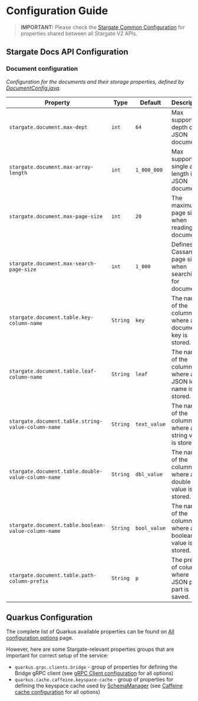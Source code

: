 # Configuration Guide

> **IMPORTANT:** Please check the [Stargate Common Configuration](../sgv2-quarkus-common/CONFIGURATION.md) for properties shared between all Stargate V2 APIs.

## Stargate Docs API Configuration

### Document configuration
*Configuration for the documents and their storage properties, defined by [DocumentConfig.java](src/main/java/io/stargate/sgv2/docsapi/config/DocumentConfig.java).*

| Property                                            | Type     | Default      | Description                                                   |
|-----------------------------------------------------|----------|--------------|---------------------------------------------------------------|
| `stargate.document.max-dept`                        | `int`    | `64`         | Max supported depth of a JSON document.                       |
| `stargate.document.max-array-length`                | `int`    | `1_000_000`  | Max supported single array length in a JSON document.         |
| `stargate.document.max-page-size`                   | `int`    | `20`         | The maximum page size when reading documents.                 |
| `stargate.document.max-search-page-size`            | `int`    | `1_000`      | Defines the Cassandra page size when searching for documents. |
| `stargate.document.table.key-column-name`           | `String` | `key`        | The name of the column where a document key is stored.        |
| `stargate.document.table.leaf-column-name`          | `String` | `leaf`       | The name of the column where a JSON leaf name is stored.      |
| `stargate.document.table.string-value-column-name`  | `String` | `text_value` | The name of the column where a string value is stored.        |
| `stargate.document.table.double-value-column-name`  | `String` | `dbl_value`  | The name of the column where a double value is stored.        |
| `stargate.document.table.boolean-value-column-name` | `String` | `bool_value` | The name of the column where a boolean value is stored.       |
| `stargate.document.table.path-column-prefix`        | `String` | `p`          | The prefix of columns where JSON path part is saved.          |

## Quarkus Configuration

The complete list of Quarkus available properties can be found on [All configuration options](https://quarkus.io/guides/all-config) page.

However, here are some Stargate-relevant properties groups that are important for correct setup of the service:

* `quarkus.grpc.clients.bridge` - group of properties for defining the Bridge gRPC client (see [gRPC Client configuration](https://quarkus.io/guides/grpc-service-consumption#client-configuration) for all options)
* `quarkus.cache.caffeine.keyspace-cache` - group of properties for defining the keyspace cache used by [SchemaManager](../sgv2-quarkus-common/src/main/java/io/stargate/sgv2/api/common/schema/SchemaManager.java) (see [Caffeine cache configuration](https://quarkus.io/guides/cache#caffeine-configuration-properties) for all options)
